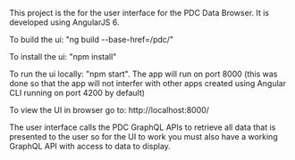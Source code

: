 This project is the for the user interface for the PDC Data Browser. It is developed using AngularJS 6.

To build the ui: "ng build --base-href=/pdc/"

To install the ui: "npm install"

To run the ui locally: "npm start". The app will run on port 8000 (this was done so that the app will not interfer with other apps created using Angular CLI running on port 4200 by default)

To view the UI in browser go to: http://localhost:8000/

The user interface calls the PDC GraphQL APIs to retrieve all data that is presented to the user so for the UI to work you must also have a working GraphQL API with access to data to display.
